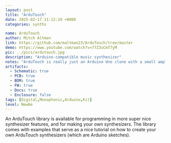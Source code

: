 ```yaml
---
layout: post
title: "ArduTouch"
date: 2025-02-17 11:12:19 +0000
categories: synths

name: ArduTouch
author: Mitch Altman
link: https://github.com/maltman23/ArduTouch/tree/master
demo: https://www.youtube.com/watch?v=77Z3uCmT7yM
pic: ../pics/ardutouch.jpg
description: "Arduino-compatible music synthesizer"
notes: "ArduTouch is really just an Arduino Uno clone with a small amplifier & speaker, with a PCB touch keyboard, a couple of extra buttons, and a couple of pots for playing music and controlling the sounds. The ArduTouch Arduino Library is where the real magic comes from!"
artifacts:
  - Schematic: true
  - PCB: true
  - BOM: true
  - FW: true
  - Docs: true
  - Enclosure: false
tags: [Digital,Monophonic,Arduino,Kit]
level: Newbe
---
```


An ArduTouch library is available for programming in more super nice synthesizer features, and for making your own synthesizers. The library comes with examples that serve as a nice tutorial on how to create your own ArduTouch synthesizers (which are Arduino sketches).

